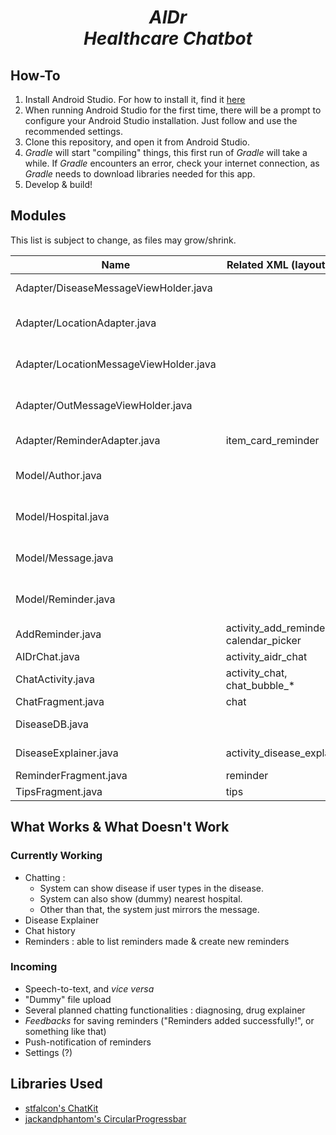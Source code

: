 <h1 align="center"><i>AIDr</i><br><i>Healthcare Chatbot</i></h1>

## How-To
1. Install Android Studio. For how to install it, find it [here](https://developer.android.com/studio/)
2. When running Android Studio for the first time, there will be a prompt to configure your Android Studio installation. Just follow and use the recommended settings.
3. Clone this repository, and open it from Android Studio.
4. *Gradle* will start "compiling" things, this first run of *Gradle* will take a while.
If *Gradle* encounters an error, check your internet connection, as *Gradle* needs to download libraries needed for this app.
5. Develop & build!

## Modules

This list is subject to change, as files may grow/shrink.

|Name                 |Related XML (layout) file|Description           |
|---------------------|-------------------------|----------------------|
|Adapter/DiseaseMessageViewHolder.java|         |Adapter/controller for chat viewing a disease|
|Adapter/LocationAdapter.java|                  |Adapter/controller for RecyclerView in chat_bubble_locations|
|Adapter/LocationMessageViewHolder.java|        |Adapter/controller for chat viewing locations of hospital|
|Adapter/OutMessageViewHolder.java|             |Adapter/controller for outgoing chat (although it's "unused")|
|Adapter/ReminderAdapter.java|item_card_reminder|Adapter for viewing reminders|
|Model/Author.java    |                         |Data structure/representation of author of messages|
|Model/Hospital.java  |                         |Data structure/representation of hospitals|
|Model/Message.java   |                         |Data structure/representation of messages|
|Model/Reminder.java  |                         |Data structure/representation of reminders|
|AddReminder.java     |activity_add_reminder2, calendar_picker|View & controller for adding reminders|
|AIDrChat.java        |activity_aidr_chat       |The main activity     |
|ChatActivity.java    |activity_chat, chat_bubble_*|View & controller for the chatting feature| 
|ChatFragment.java    |chat                     |The main chat tab     |
|DiseaseDB.java       |                         |Used as an "interface" to disease database|
|DiseaseExplainer.java|activity_disease_explainer|Used to show details about a disease|
|ReminderFragment.java|reminder                 |The main reminder tab |
|TipsFragment.java    |tips                     |The main tips tab     |

## What Works & What Doesn't Work

### Currently Working
- Chatting : 
    - System can show disease if user types in the disease. 
    - System can also show (dummy) nearest hospital. 
    - Other than that, the system just mirrors the message.
- Disease Explainer
- Chat history
- Reminders : able to list reminders made & create new reminders

### Incoming
- Speech-to-text, and *vice versa*
- "Dummy" file upload
- Several planned chatting functionalities : diagnosing, drug explainer
- *Feedbacks* for saving reminders ("Reminders added successfully!", or something like that)
- Push-notification of reminders
- Settings (?)

## Libraries Used
- [stfalcon's ChatKit](https://github.com/stfalcon-studio/ChatKit)
- [jackandphantom's CircularProgressbar](https://github.com/sparrow007/CircularProgressbar/blob/master/README.md)